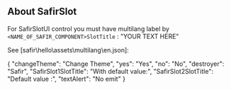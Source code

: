 
## About SafirSlot

For SafirSlotUI control you must have multilang label by
`<NAME_OF_SAFIR_COMPONENT>SlotTitle` : "YOUR TEXT HERE"

See [safir\hello\assets\multilang\en.json]:

{
  "changeTheme": "Change Theme",
  "yes": "Yes",
  "no": "No",
  "destroyer": "Safir",
  "SafirSlot1SlotTitle": "With default value:",
  "SafirSlot2SlotTitle": "Default value :",
  "textAlert": "No emit"
}
